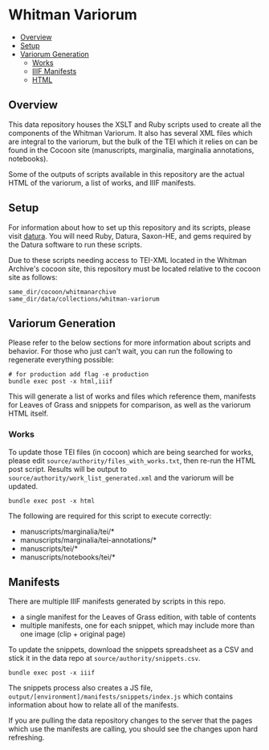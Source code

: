 # Whitman Variorum

- [Overview](#overview)
- [Setup](#setup)
- [Variorum Generation](#variorum-generation)
  - [Works](#works)
  - [IIIF Manifests](#iiif-manifests)
  - [HTML](#html)

## Overview

This data repository houses the XSLT and Ruby scripts used to create all the components of the Whitman Variorum. It also has several XML files which are integral to the variorum, but the bulk of the TEI which it relies on can be found in the Cocoon site (manuscripts, marginalia, marginalia annotations, notebooks).

Some of the outputs of scripts available in this repository are the actual HTML of the variorum, a list of works, and IIIF manifests.

## Setup

For information about how to set up this repository and its scripts, please visit [datura](https://github.com/CDRH/datura).  You will need Ruby, Datura, Saxon-HE, and gems required by the Datura software to run these scripts.

Due to these scripts needing access to TEI-XML located in the Whitman Archive's cocoon site, this repository must be located relative to the cocoon site as follows:

```
same_dir/cocoon/whitmanarchive
same_dir/data/collections/whitman-variorum
```

## Variorum Generation

Please refer to the below sections for more information about scripts and behavior. For those who just can't wait, you can run the following to regenerate everything possible:

```
# for production add flag -e production
bundle exec post -x html,iiif
```

This will generate a list of works and files which reference them, manifests for Leaves of Grass and snippets for comparison, as well as the variorum HTML itself.

### Works

To update those TEI files (in cocoon) which are being searched for works, please edit `source/authority/files_with_works.txt`, then re-run the HTML post script. Results will be output to `source/authority/work_list_generated.xml` and the variorum will be updated.

`bundle exec post -x html`

The following are required for this script to execute correctly:

- manuscripts/marginalia/tei/*
- manuscripts/marginalia/tei-annotations/*
- manuscripts/tei/*
- manuscripts/notebooks/tei/*

## Manifests

There are multiple IIIF manifests generated by scripts in this repo.

- a single manifest for the Leaves of Grass edition, with table of contents
- multiple manifests, one for each snippet, which may include more than one image (clip + original page)

To update the snippets, download the snippets spreadsheet as a CSV and stick it in the data repo at `source/authority/snippets.csv`.

```
bundle exec post -x iiif
```

The snippets process also creates a JS file, `output/[environment]/manifests/snippets/index.js` which contains information about how to relate all of the manifests.

If you are pulling the data repository changes to the server that the pages which use the manifests are calling, you should see the changes upon hard refreshing.
